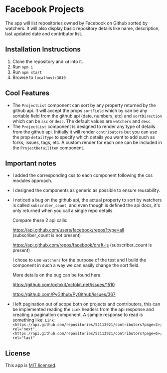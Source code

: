 # Facebook Projects

The app will list repositories owned by Facebook on Github sorted by watchers. It will also display basic repository details like name, description, last updated date and contributor list.

## Installation Instructions
1. Clone the repository and `cd` into it.
2. Run `npm i`
3. Run `npm start`
4. Browse to `localhost:3010`

## Cool Features
- The `ProjectList` component can sort by any property returned by the github api. It will accept the props `sortField` which by can be any sortable field from the github api (date, numbers, etc) and `sortDirection` which can be `asc` or `desc`. The default values are `watchers` and `desc`.
- The `ProjectList` component is designed to render any type of details from the github api. Initially it will render `contributors` but you can use the prop `detailType` to specify which details you want to add such as forks, issues, tags, etc. A custom render for each one can be included in the `ProjectDetailItem` component.

## Important notes
- I added the corresponding css to each component following the css modules approach.
- I designed the components as generic as possible to ensure reusability.
- I noticed a bug on the github api, the actual property to sort by watchers is called `subscriber_count`, and even though is defined the api docs, it's only returned when you call a single repo details.

  Compare these 2 api calls:

  https://api.github.com/users/facebook/repos?type=all (subscriber_count is not present)

  https://api.github.com/repos/facebook/draft-js (subscriber_count is present)

  I chose to use `watchers` for the purpose of the test and I build the component in such a way we can easily change the sort field.

  More details on the bug can be found here:

  https://github.com/octokit/octokit.net/issues/1510

  https://github.com/PyGithub/PyGithub/issues/367


- I left pagination out of scope both on projects and contributors, this can be implemented reading the `Link` headers from the api response and creating a pagination component.
  A sample response to read is something like: `Link: <https://api.github.com/repositories/52113921/contributors?page=2>; rel="next", <https://api.github.com/repositories/52113921/contributors?page=6>; rel="last"`

## License
This app is [MIT licensed](/LICENSE).